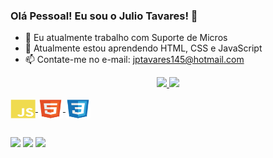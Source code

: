 ### Olá Pessoal! Eu sou o Julio Tavares! 👋

- 🔭 Eu atualmente trabalho com Suporte de Micros
- 🌱 Atualmente estou aprendendo HTML, CSS e JavaScript
- 📫 Contate-me no e-mail: jptavares145@hotmail.com

<div align="center">
  <a href="https://github.com/Jptavares145">
  <img height="150em" src="https://github-readme-stats.vercel.app/api?username=Jptavares145&show_icons=true&theme=tokyonight&include_all_commits=true&count_private=true"/>
  <img height="150em" src="https://github-readme-stats.vercel.app/api/top-langs/?username=Jptavares145&layout=compact&langs_count=7&theme=tokyonight"/>
</div>

<div style="display: inline_block"><br>
  <img align="center" alt="Rafa-Js" height="30" width="40" src="https://raw.githubusercontent.com/devicons/devicon/master/icons/javascript/javascript-plain.svg">
  <img align="center" alt="Rafa-HTML" height="30" width="40" src="https://raw.githubusercontent.com/devicons/devicon/master/icons/html5/html5-original.svg">
  <img align="center" alt="Rafa-CSS" height="30" width="40" src="https://raw.githubusercontent.com/devicons/devicon/master/icons/css3/css3-original.svg">
</div>

  ##
  <div> 
  <a href="https://www.instagram.com/julio.tavares.376043/" target="_blank"><img src="https://img.shields.io/badge/-Instagram-%23E4405F?style=for-the-badge&logo=instagram&logoColor=white" target="_blank"></a>
  <a href = "mailto:jptavares541@gmail.com"><img src="https://img.shields.io/badge/-Gmail-%23333?style=for-the-badge&logo=gmail&logoColor=white" target="_blank"></a>
  <a href="https://www.linkedin.com/in/juliopereiratavares/" target="_blank"><img src="https://img.shields.io/badge/-LinkedIn-%230077B5?style=for-the-badge&logo=linkedin&logoColor=white" target="_blank"></a> 
 
</div>
